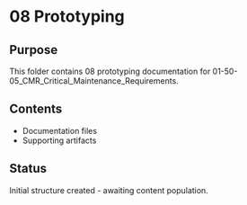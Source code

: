 # 08 Prototyping

## Purpose
This folder contains 08 prototyping documentation for 01-50-05_CMR_Critical_Maintenance_Requirements.

## Contents
- Documentation files
- Supporting artifacts

## Status
Initial structure created - awaiting content population.
